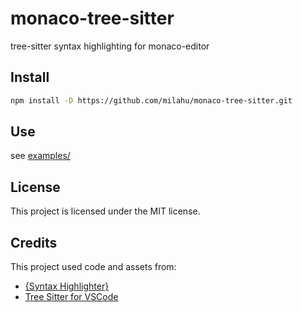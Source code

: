 # monaco-tree-sitter

tree-sitter syntax highlighting for monaco-editor

## Install

```bash
npm install -D https://github.com/milahu/monaco-tree-sitter.git
```

## Use

see [examples/](examples/)

## License

This project is licensed under the MIT license.

## Credits

This project used code and assets from:

* [{Syntax Highlighter}](https://github.com/EvgeniyPeshkov/syntax-highlighter)
* [Tree Sitter for VSCode](https://github.com/georgewfraser/vscode-tree-sitter)
